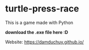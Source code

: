 # turtle-press-race
This is a game made with Python

**download the .exe file here :D**

Website: https://damduchuy.github.io/
